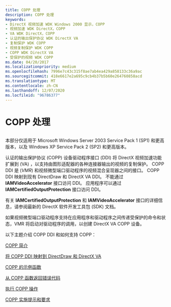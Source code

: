 ```yaml
---
title: COPP 处理
description: COPP 处理
keywords:
- DirectX 视频加速 WDK Windows 2000 显示，COPP
- 视频加速 WDK DirectX，COPP
- VA WDK DirectX，COPP
- 认证的输出保护协议 WDK DirectX VA
- 复制保护 WDK COPP
- 视频复制保护 WDK COPP
- COPP WDK DirectX VA
- 受保护的视频 WDK COPP
ms.date: 04/20/2017
ms.localizationpriority: medium
ms.openlocfilehash: 7996e7c43c315f8ae7ab4ea429a858133c36a9ac
ms.sourcegitcommit: 418e6617e2a695c9cb4b37b5b60e264760858acd
ms.translationtype: MT
ms.contentlocale: zh-CN
ms.lasthandoff: 12/07/2020
ms.locfileid: "96786377"
---
```

# <a name="copp-processing"></a>COPP 处理


## <span id="ddk_certified_output_protection_protocol_processing_gg"></span><span id="DDK_CERTIFIED_OUTPUT_PROTECTION_PROTOCOL_PROCESSING_GG"></span>


本部分仅适用于 Microsoft Windows Server 2003 Service Pack 1 (SP1) 和更高版本，以及 Windows XP Service Pack 2 (SP2) 和更高版本。

认证的输出保护协议 (COPP) 设备驱动程序接口 (DDI) 将 DirectX 视频加速功能扩展到 (VA) ，以支持由图形适配器的各种连接器输出的视频的复制保护。 COPP DDI 是 (*VMR*) 和视频微型端口驱动程序的视频混合呈现器之间的接口。 COPP DDI 映射到现有 DirectDraw 和 DirectX VA DDI。 不能通过 **IAMVideoAccelerator** 接口访问 DDI。 应用程序可以通过 **IAMCertifiedOutputProtection** 接口访问 DDI。

有关 **IAMCertifiedOutputProtection** 和 **IAMVideoAccelerator** 接口的详细信息，请参阅最新的 DirectX 软件开发工具包 (SDK) 文档。

如果视频微型端口驱动程序支持在应用程序和驱动程序之间传递受保护的命令和状态，VMR 将启动对驱动程序的调用，以创建 DirectX VA COPP 设备。

以下主题介绍 COPP DDI 和如何支持 COPP：

[COPP 简介](introduction-to-copp.md)

[将 COPP DDI 映射到 DirectDraw 和 DirectX VA](mapping-the-copp-ddi-to-directdraw-and-directx-va.md)

[COPP 的示例函数](sample-functions-for-copp.md)

[从 COPP 函数返回错误代码](returning-error-codes-from-copp-functions.md)

[执行 COPP 操作](performing-copp-operations.md)

[COPP 实施提示和要求](implementation-tips-and-requirements-for-copp.md)

 

 





